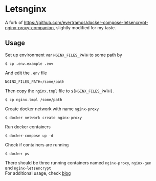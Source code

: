 # Letsnginx

A fork of https://github.com/evertramos/docker-compose-letsencrypt-nginx-proxy-companion, slightly modified for my taste.

## Usage

Set up environment var `NGINX_FILES_PATH` to some path by
```
$ cp .env.example .env
```
And edit the `.env` file
```
NGINX_FILES_PATH=/some/path
```
Then copy the `nginx.tmpl` file to `${NGINX_FILES_PATH}`.
```
$ cp nginx.tmpl /some/path
```
Create docker network with name `nginx-proxy`
```
$ docker network create nginx-proxy
```
Run docker containers
```
$ docker-compose up -d
```
Check if containers are running
```
$ docker ps
```
There should be three running containers named `nginx-proxy`, `nginx-gen` and `nginx-letsencrypt`  
For additional usage, check [blog](https://github.com/xiayyu/dockerfiles/tree/master/blog)